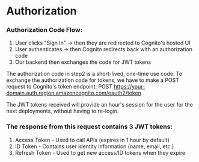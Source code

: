 # Authorization

### Authorization Code Flow:

1. User clicks "Sign In" → then they are redirected to Cognito's hosted UI
2. User authenticates → then Cognito redirects back with an authorization code
3. Our backend then exchanges the code for JWT tokens

The authorization code in step2 is a short-lived, one-time use code. 
To exchange the authorization code for tokens, we have to make a POST request to Cognito's token endpoint:
POST https://your-domain.auth.region.amazoncognito.com/oauth2/token

The JWT tokens received will provide an hour's session for the user for the next deployments, without having to re-login.

### The response from this request contains 3 JWT tokens:
1. Access Token - Used to call APIs (expires in 1 hour by default)
2. ID Token - Contains user identity information (name, email, etc.)
3. Refresh Token - Used to get new access/ID tokens when they expire